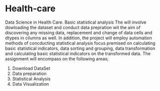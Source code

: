 # Health-care
Data Science in Health Care. Basic statistical analysis
The will involve dowloading the dataset and conduct data prepration wit the aim of discovering any missing data, replacement and change of data cells and dtypes in cilumns as well. In addition, the project will employ automation methods of concducting statistical analysis focus premised on calculating basic statistical indicators, data sorting and grouping, data transformation and calculating basic statistical indicators on the transformed data. 
The assignment will encompass on the following areas;
1. Download DataSet
2. Data preparation
3. Statistical Analysis
4. Data Visualization
